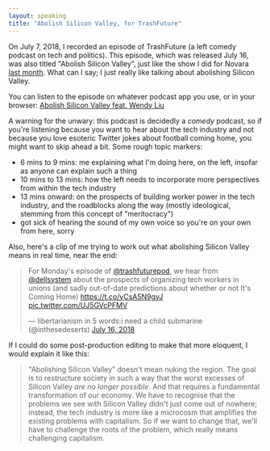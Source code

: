 ```yaml
---
layout: speaking
title: "Abolish Silicon Valley, for TrashFuture"
---
```


On July 7, 2018, I recorded an episode of TrashFuture (a left comedy podcast on tech and politics). This episode, which was released July 16, was also titled "Abolish Silicon Valley", just like the show I did for Novara [last month](/conversations/abolish-silicon-valley). What can I say; I just really like talking about abolishing Silicon Valley.

You can listen to the episode on whatever podcast app you use, or in your browser: [Abolish Silicon Valley feat. Wendy Liu](https://trashfuturepodcast.podbean.com/e/abolish-silicon-valley-feat-wendy-liu/)

A warning for the unwary: this podcast is decidedly a _comedy_ podcast, so if you're listening because you want to hear about the tech industry and not because you love esoteric Twitter jokes about football coming home, you might want to skip ahead a bit. Some rough topic markers:

* 6 mins to 9 mins: me explaining what I'm doing here, on the left, insofar as anyone can explain such a thing
* 10 mins to 13 mins: how the left needs to incorporate more perspectives from within the tech industry
* 13 mins onward: on the prospects of building worker power in the tech industry, and the roadblocks along the way (mostly ideological, stemming from this concept of "meritocracy")
* got sick of hearing the sound of my own voice so you're on your own from here, sorry

Also, here's a clip of me trying to work out what abolishing Silicon Valley means in real time, near the end:

<blockquote class="twitter-tweet" data-lang="en"><p lang="en" dir="ltr">For Monday&#39;s episode of <a href="https://twitter.com/trashfuturepod?ref_src=twsrc%5Etfw">@trashfuturepod</a>, we hear from <a href="https://twitter.com/dellsystem?ref_src=twsrc%5Etfw">@dellsystem</a> about the prospects of organizing tech workers in unions (and sadly out-of-date predictions about whether or not It&#39;s Coming Home) <a href="https://t.co/yCsA5N9gyJ">https://t.co/yCsA5N9gyJ</a> <a href="https://t.co/UJ5GVcPFMV">pic.twitter.com/UJ5GVcPFMV</a></p>&mdash; libertarianism in 5 words:i need a child submarine (@inthesedeserts) <a href="https://twitter.com/inthesedeserts/status/1018698161118904320?ref_src=twsrc%5Etfw">July 16, 2018</a></blockquote>
<script async src="https://platform.twitter.com/widgets.js" charset="utf-8"></script>

If I could do some post-production editing to make that more eloquent, I would explain it like this:

> "Abolishing Silicon Valley" doesn't mean nuking the region. The goal is to restructure society in such a way that the worst excesses of Silicon Valley _are no longer possible_. And that requires a fundamental transformation of our economy. We have to recognise that the problems we see with Silicon Valley didn't just come out of nowhere; instead, the tech industry is more like a microcosm that amplifies the existing problems with capitalism. So if we want to change that, we'll have to challenge the roots of the problem, which really means challenging capitalism.
